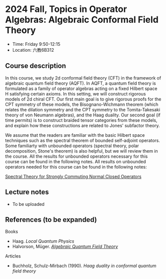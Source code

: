 # 2024 Fall, Topics in Operator Algebras: Algebraic Conformal Field Theory

- Time: Friday 9:50-12:15
- Location: 六教6B312

## Course description

In this course, we study 2d conformal field theory (CFT) in the framework of algebraic quantum field theory (AQFT). In AQFT, a quantum field theory is formulated as a family of operator algebras acting on a fixed Hilbert space H satisfying certain axioms. In this setting, we will construct rigorous models of 2d chiral CFT. Our first main goal is to give rigorous proofs for the CPT symmetry of these models, the Bisognano-Wichmann theorem (which relates the dilation symmetry and the CPT symmetry to the Tomita-Takesaki theory of von Neumann algebras), and the Haag duality. Our second goal (if time permits) is to construct braided tensor categories from these models, and explain how these constructions are related to Jones' subfactor theory.

We assume that the readers are familiar with the basic Hilbert space techniques such as the spectral theorem of bounded self-adjoint operators. Some familiarty with unbounded operators (spectral theory, polar decomposition, Stone's theorem) is also helpful, but we will review them in the course. All the results for unbounded operators necessary for this course can be found in the following notes. All results on unbounded operators needed for this course can be found in the following notes:

[Spectral Theory for Strongly Commuting Normal Closed Operators](Files/2021_Spectral.pdf) 







## Lecture notes
- To be uploaded

## References (to be expanded)

Books

- Haag. *Local Quantum Physics*
- Halvorson, Müger. [*Algebraic Quantum Field Theory*](https://arxiv.org/abs/math-ph/0602036)

Articles

- Buchholz,  Schulz-Mirbach (1990). *Haag duality in conformal quantum field theory*



